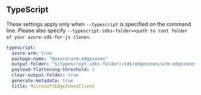 ## TypeScript

These settings apply only when `--typescript` is specified on the command line.
Please also specify `--typescript-sdks-folder=<path to root folder of your azure-sdk-for-js clone>`.

``` yaml $(typescript)
typescript:
  azure-arm: true
  package-name: "@azure/arm-edgezones"
  output-folder: "$(typescript-sdks-folder)/sdk/edgezones/arm-edgezones"
  payload-flattening-threshold: 1
  clear-output-folder: true
  generate-metadata: true
  title: MicrosoftEdgeZonesClient
```
